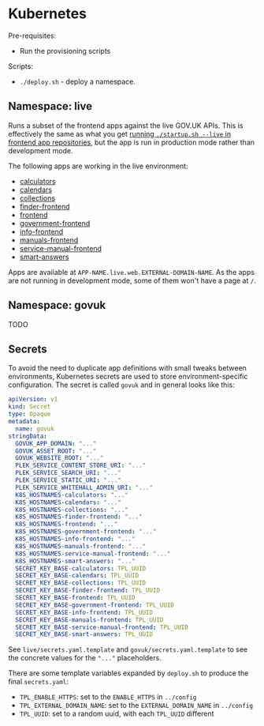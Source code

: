 Kubernetes
==========

Pre-requisites:

- Run the provisioning scripts

Scripts:

- `./deploy.sh` - deploy a namespace.


Namespace: live
---------------

Runs a subset of the frontend apps against the live GOV.UK APIs.  This
is effectively the same as what you get [running `./startup.sh --live`
in frontend app repositories][], but the app is run in production mode
rather than development mode.

The following apps are working in the live environment:

- [calculators][]
- [calendars][]
- [collections][]
- [finder-frontend][]
- [frontend][]
- [government-frontend][]
- [info-frontend][]
- [manuals-frontend][]
- [service-manual-frontend][]
- [smart-answers][]

Apps are available at `APP-NAME.live.web.EXTERNAL-DOMAIN-NAME`.  As
the apps are not running in development mode, some of them won't have
a page at `/`.

[running `./startup.sh --live` in frontend app repositories]: https://github.com/alphagov/finder-frontend/blob/master/startup.sh


Namespace: govuk
----------------

TODO


Secrets
-------

To avoid the need to duplicate app definitions with small tweaks
between environments, Kubernetes secrets are used to store
environment-specific configuration.  The secret is called `govuk` and
in general looks like this:

```yaml
apiVersion: v1
kind: Secret
type: Opaque
metadata:
  name: govuk
stringData:
  GOVUK_APP_DOMAIN: "..."
  GOVUK_ASSET_ROOT: "..."
  GOVUK_WEBSITE_ROOT: "..."
  PLEK_SERVICE_CONTENT_STORE_URI: "..."
  PLEK_SERVICE_SEARCH_URI: "..."
  PLEK_SERVICE_STATIC_URI: "..."
  PLEK_SERVICE_WHITEHALL_ADMIN_URI: "..."
  K8S_HOSTNAMES-calculators: "..."
  K8S_HOSTNAMES-calendars: "..."
  K8S_HOSTNAMES-collections: "..."
  K8S_HOSTNAMES-finder-frontend: "..."
  K8S_HOSTNAMES-frontend: "..."
  K8S_HOSTNAMES-government-frontend: "..."
  K8S_HOSTNAMES-info-frontend: "..."
  K8S_HOSTNAMES-manuals-frontend: "..."
  K8S_HOSTNAMES-service-manual-frontend: "..."
  K8S_HOSTNAMES-smart-answers: "..."
  SECRET_KEY_BASE-calculators: TPL_UUID
  SECRET_KEY_BASE-calendars: TPL_UUID
  SECRET_KEY_BASE-collections: TPL_UUID
  SECRET_KEY_BASE-finder-frontend: TPL_UUID
  SECRET_KEY_BASE-frontend: TPL_UUID
  SECRET_KEY_BASE-government-frontend: TPL_UUID
  SECRET_KEY_BASE-info-frontend: TPL_UUID
  SECRET_KEY_BASE-manuals-frontend: TPL_UUID
  SECRET_KEY_BASE-service-manual-frontend: TPL_UUID
  SECRET_KEY_BASE-smart-answers: TPL_UUID
```

See `live/secrets.yaml.template` and `govuk/secrets.yaml.template` to
see the concrete values for the `"..."` placeholders.

There are some template variables expanded by `deploy.sh` to produce
the final `secrets.yaml`:

- `TPL_ENABLE_HTTPS`: set to the `ENABLE_HTTPS` in `../config`
- `TPL_EXTERNAL_DOMAIN_NAME`: set to the `EXTERNAL_DOMAIN_NAME` in `../config`
- `TPL_UUID`: set to a random uuid, with each `TPL_UUID` different


[calculators]: https://github.com/alphagov/calculators
[calendars]: https://github.com/alphagov/calendars
[collections]: https://github.com/alphagov/collections
[finder-frontend]: https://github.com/alphagov/finder-frontend
[frontend]: https://github.com/alphagov/frontend
[government-frontend]: https://github.com/alphagov/government-frontend
[info-frontend]: https://github.com/alphagov/info-frontend
[manuals-frontend]: https://github.com/alphagov/manuals-frontend
[service-manual-frontend]: https://github.com/alphagov/service-manual-frontend
[smart-answers]: https://github.com/alphagov/smart-answers
